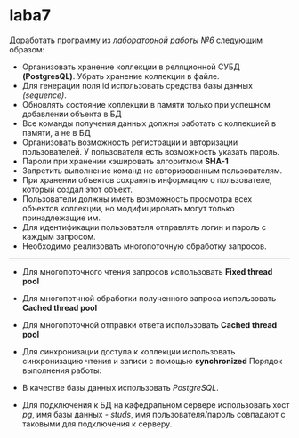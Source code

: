 # laba7

Доработать программу из *лабораторной работы №6* следующим образом:

- Организовать хранение коллекции в реляционной СУБД **(PostgresQL)**. Убрать хранение коллекции в файле.
- Для генерации поля id использовать средства базы данных *(sequence)*.
- Обновлять состояние коллекции в памяти только при успешном добавлении объекта в БД
- Все команды получения данных должны работать с коллекцией в памяти, а не в БД
- Организовать возможность регистрации и авторизации пользователей. У пользователя есть возможность указать пароль.
- Пароли при хранении хэшировать алгоритмом **SHA-1**
- Запретить выполнение команд не авторизованным пользователям.
- При хранении объектов сохранять информацию о пользователе, который создал этот объект.
- Пользователи должны иметь возможность просмотра всех объектов коллекции, но модифицировать могут только принадлежащие им.
- Для идентификации пользователя отправлять логин и пароль с каждым запросом.
- Необходимо реализовать многопоточную обработку запросов.
-------
- Для многопоточного чтения запросов использовать **Fixed thread pool**
- Для многопотчной обработки полученного запроса использовать **Cached thread pool**
- Для многопоточной отправки ответа использовать **Cached thread pool**
- Для синхронизации доступа к коллекции использовать синхронизацию чтения и записи с помощью **synchronized**
            Порядок выполнения работы:

- В качестве базы данных использовать *PostgreSQL*.
- Для подключения к БД на кафедральном сервере использовать хост *pg*, имя базы данных - *studs*, имя пользователя/пароль совпадают с таковыми для подключения к серверу.
